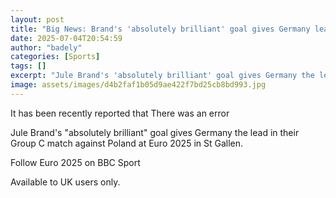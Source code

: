 ```yaml
---
layout: post
title: "Big News: Brand's 'absolutely brilliant' goal gives Germany lead"
date: 2025-07-04T20:54:59
author: "badely"
categories: [Sports]
tags: []
excerpt: "Jule Brand's 'absolutely brilliant' goal gives Germany the lead in their Group C match against Poland at Euro 2025 in St Gallen."
image: assets/images/d4b2faf1b05d9ae422f7bd25cb8bd993.jpg
---
```


It has been recently reported that There was an error

Jule Brand's "absolutely brilliant" goal gives Germany the lead in their Group C match against Poland at Euro 2025 in St Gallen.

Follow Euro 2025 on BBC Sport

Available to UK users only.

